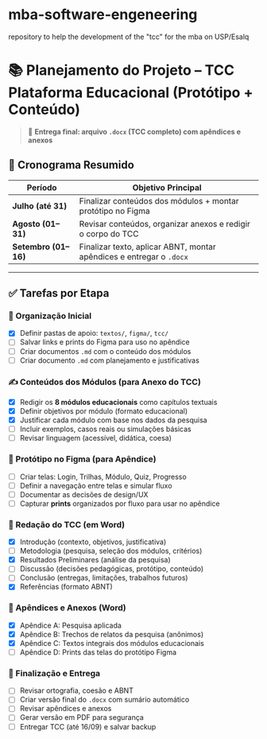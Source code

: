 # mba-software-engeneering
repository to help the development of the "tcc" for the mba on USP/Esalq

# 📚 Planejamento do Projeto – TCC Plataforma Educacional (Protótipo + Conteúdo)

> 📌 **Entrega final: arquivo `.docx` (TCC completo) com apêndices e anexos**

## 📆 Cronograma Resumido

| Período         | Objetivo Principal                                                    |
|-----------------|-----------------------------------------------------------------------|
| **Julho (até 31)**  | Finalizar conteúdos dos módulos + montar protótipo no Figma           |
| **Agosto (01–31)**  | Revisar conteúdos, organizar anexos e redigir o corpo do TCC          |
| **Setembro (01–16)**| Finalizar texto, aplicar ABNT, montar apêndices e entregar o `.docx` |

---

## ✅ Tarefas por Etapa

### 🧠 Organização Inicial
- [X] Definir pastas de apoio: `textos/`, `figma/`, `tcc/`
- [ ] Salvar links e prints do Figma para uso no apêndice
- [ ] Criar documentos `.md` com o conteúdo dos módulos
- [ ] Criar documento `.md` com planejamento e justificativas

### ✍️ Conteúdos dos Módulos (para Anexo do TCC)
- [X] Redigir os **8 módulos educacionais** como capítulos textuais
- [X] Definir objetivos por módulo (formato educacional)
- [X] Justificar cada módulo com base nos dados da pesquisa
- [ ] Incluir exemplos, casos reais ou simulações básicas
- [ ] Revisar linguagem (acessível, didática, coesa)

### 🎨 Protótipo no Figma (para Apêndice)
- [ ] Criar telas: Login, Trilhas, Módulo, Quiz, Progresso
- [ ] Definir a navegação entre telas e simular fluxo
- [ ] Documentar as decisões de design/UX
- [ ] Capturar **prints** organizados por fluxo para usar no apêndice

### 📄 Redação do TCC (em Word)
- [X] Introdução (contexto, objetivos, justificativa)
- [ ] Metodologia (pesquisa, seleção dos módulos, critérios)
- [X] Resultados Preliminares (análise da pesquisa)
- [ ] Discussão (decisões pedagógicas, protótipo, conteúdo)
- [ ] Conclusão (entregas, limitações, trabalhos futuros)
- [X] Referências (formato ABNT)

### 📎 Apêndices e Anexos (Word)
- [x] Apêndice A: Pesquisa aplicada
- [x] Apêndice B: Trechos de relatos da pesquisa (anônimos)
- [x] Apêndice C: Textos integrais dos módulos educacionais
- [ ] Apêndice D: Prints das telas do protótipo Figma

### 🧾 Finalização e Entrega
- [ ] Revisar ortografia, coesão e ABNT
- [ ] Criar versão final do `.docx` com sumário automático
- [ ] Revisar apêndices e anexos
- [ ] Gerar versão em PDF para segurança
- [ ] Entregar TCC (até 16/09) e salvar backup
